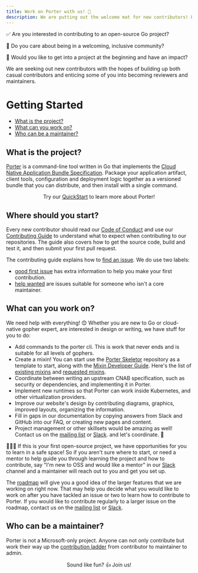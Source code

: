 ```yaml
---
title: Work on Porter with us! 💖
description: We are putting out the welcome mat for new contributors! Learn how to get started as a contributor and work your way up to a maintainer.
---
```


✅ Are you interested in contributing to an open-source Go project?

🌈 Do you care about being in a welcoming, inclusive community?

🚀 Would you like to get into a project at the beginning and have an impact?

We are seeking out new contributors with the hopes of building up both
casual contributors and enticing some of you into becoming reviewers and
maintainers.

# Getting Started

* [What is the project?](#what-is-the-project)
* [What can you work on?](#what-can-you-work-on)
* [Who can be a maintainer?](#who-can-be-a-maintainer)

## What is the project?


[Porter] is a command-line tool written in Go that implements the [Cloud
Native Application Bundle Specification](https://deislabs.io/cnab). Package your
application artifact, client tools, configuration and deployment logic together
as a versioned bundle that you can distribute, and then install with a single
command.

<p align=center>Try our <a href="/quickstart/">QuickStart</a> to learn more about Porter!</p>

[Porter]: /

## Where should you start?

Every new contributor should read our [Code of Conduct][conduct] and use our
[Contributing Guide][contributing] to understand what to expect when
contributing to our repositories. The guide also covers how to get the source
code, build and test it, and then submit your first pull request.

The contributing guide explains how to [find an issue]. We do use
two labels:

* [good first issue] has extra information to help you make your first contribution.
* [help wanted] are issues suitable for someone who isn't a core maintainer.

[conduct]: /src/CODE_OF_CONDUCT.md
[contributing]: /src/CONTRIBUTING.md
[find an issue]: /src/CONTRIBUTING.md#find-an-issue
[good first issue]: /board/good+first+issue
[help wanted]: /board/help+wanted

## What can you work on?

We need help with everything! 😊 Whether you are new to Go or cloud-native
gopher expert, are interested in design or writing, we have stuff for you to
do:

* Add commands to the porter cli. This is work that never ends and is suitable
  for all levels of gophers.
* Create a mixin! You can start use the [Porter Skeletor][skeletor] repository
  as a template to start, along with the [Mixin Developer Guide][mixin-dev-guide].
  Here's the list of [existing mixins] and [requested mixins].
* Coordinate between writing an upstream CNAB specification, such as security or 
  dependencies, and implementing it in Porter.
* Implement new runtimes so that Porter can work inside Kubernetes, and other 
  virtualization providers.
* Improve our website's design by contributing diagrams, graphics, improved layouts,
  organizing the information.
* Fill in gaps in our documentation by copying answers from Slack and GitHub into 
  our FAQ, or creating new pages and content.
* Project management or other skillsets would be amazing as well! Contact
  us on the [mailing list] or [Slack]. and let's coordinate. 🙌

🙋🏻‍♀️ If this is your first open-source project, we have opportunities for you to
learn in a safe space! So if you aren't sure where to start, or need a mentor
to help guide you through learning the project and how to contribute, say 
"I'm new to OSS and would like a mentor" in our [Slack] channel and a maintainer 
will reach out to you and get you set up.

The [roadmap] will give you a good idea of the larger features that we
are working on right now. That may help you decide what you would like to work
on after you have tackled an issue or two to learn how to contribute to Porter.
If you would like to contribute regularly to a larger issue on the roadmap,
contact us on the [mailing list] or [Slack].

[skeletor]: https://github.com/getporter/skeletor
[mixin-dev-guide]: /mixin-dev-guide/
[roadmap]: /roadmap
[existing mixins]: https://github.com/getporter/packages/blob/main/mixins/index.json
[requested mixins]: https://github.com/getporter/porter/issues?q=is%3Aissue+is%3Aopen+label%3A%22mixin+idea%22
[mailing list]: https://groups.io/g/porter 

## Who can be a maintainer?

Porter is not a Microsoft-only project. Anyone can not only contribute but
work their way up the [contribution ladder] from contributor to 
maintainer to admin.

<p align="center">Sound like fun? 👍 Join us!</p>

[contribution ladder]: /src/CONTRIBUTION_LADDER.md
[Slack]: /community#slack
